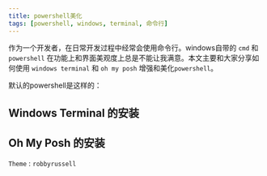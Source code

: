 ```yaml
---
title: powershell美化
tags: [powershell, windows, terminal, 命令行]
---
```


作为一个开发者，在日常开发过程中经常会使用命令行。windows自带的 `cmd` 和 `powershell`  在功能上和界面美观度上总是不能让我满意。本文主要和大家分享如何使用 `windows terminal`  和  `oh my posh` 增强和美化`powershell`。

默认的powershell是这样的：



##  Windows Terminal 的安装

##  Oh My Posh 的安装

`Theme` :  `robbyrussell`